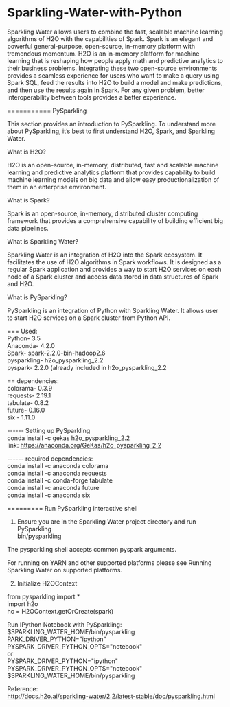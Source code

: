 # Sparkling-Water-with-Python

Sparkling Water allows users to combine the fast, scalable machine learning algorithms of H2O with the capabilities of Spark. Spark is an elegant and powerful general-purpose, open-source, in-memory platform with tremendous momentum. H2O is an in-memory platform for machine learning that is reshaping how people apply math and predictive analytics to their business problems. Integrating these two open-source environments provides a seamless experience for users who want to make a query using Spark SQL, feed the results into H2O to build a model and make predictions, and then use the results again in Spark. For any given problem, better interoperability between tools provides a better experience.


=========== PySparkling

This section provides an introduction to PySparkling. To understand more about PySparkling, it’s best to first understand H2O, Spark, and Sparkling Water.

What is H2O?

H2O is an open-source, in-memory, distributed, fast and scalable machine learning and predictive analytics platform that provides capability to build machine learning models on big data and allow easy productionalization of them in an enterprise environment.

What is Spark?

Spark is an open-source, in-memory, distributed cluster computing framework that provides a comprehensive capability of building efficient big data pipelines.

What is Sparkling Water?
   
Sparkling Water is an integration of H2O into the Spark ecosystem. It facilitates the use of H2O algorithms in Spark workflows. It is designed as a regular Spark application and provides a way to start H2O services on each node of a Spark cluster and access data stored in data structures of Spark and H2O.
   
What is PySparkling?   
   
PySparkling is an integration of Python with Sparkling Water. It allows user to start H2O services on a Spark cluster from Python API.    


=== Used:   
Python- 3.5     
Anaconda- 4.2.0  
Spark- spark-2.2.0-bin-hadoop2.6     
pysparkling- h2o_pysparkling_2.2  
pyspark- 2.2.0 (already included in h2o_pysparkling_2.2  
   
== dependencies:   
colorama- 0.3.9  
requests- 2.19.1   
tabulate- 0.8.2  
future- 0.16.0  
six - 1.11.0  
    
------ Setting up PySparkling  
conda install -c gekas h2o_pysparkling_2.2        
link: https://anaconda.org/GeKas/h2o_pysparkling_2.2     
  
------ required dependencies:   
conda install -c anaconda colorama  
conda install -c anaconda requests  
conda install -c conda-forge tabulate   
conda install -c anaconda future  
conda install -c anaconda six  

========= Run PySparkling interactive shell  
  
1.  Ensure you are in the Sparkling Water project directory and run PySparkling  
  bin/pysparkling  
  
The pysparkling shell accepts common pyspark arguments.  
  
For running on YARN and other supported platforms please see Running Sparkling Water on supported platforms.  
  
2.  Initialize H2OContext  
  
  from pysparkling import *  
  import h2o  
  hc = H2OContext.getOrCreate(spark)  
   
  Run IPython Notebook with PySparkling:  
  $SPARKLING_WATER_HOME/bin/pysparkling    
  PARK_DRIVER_PYTHON="ipython" PYSPARK_DRIVER_PYTHON_OPTS="notebook"  
  or  
  PYSPARK_DRIVER_PYTHON="ipython" PYSPARK_DRIVER_PYTHON_OPTS="notebook" $SPARKLING_WATER_HOME/bin/pysparkling    
  



Reference:   
http://docs.h2o.ai/sparkling-water/2.2/latest-stable/doc/pysparkling.html    
 


